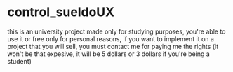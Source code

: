 # control_sueldoUX
this is an university project made only for studying purposes, you're able to use it or free only for personal reasons, if you want to implement it on a project that you will sell, you must contact me for paying me the rights (it won't be that expesive, it will be 5 dollars or 3 dollars if you're being a student)
